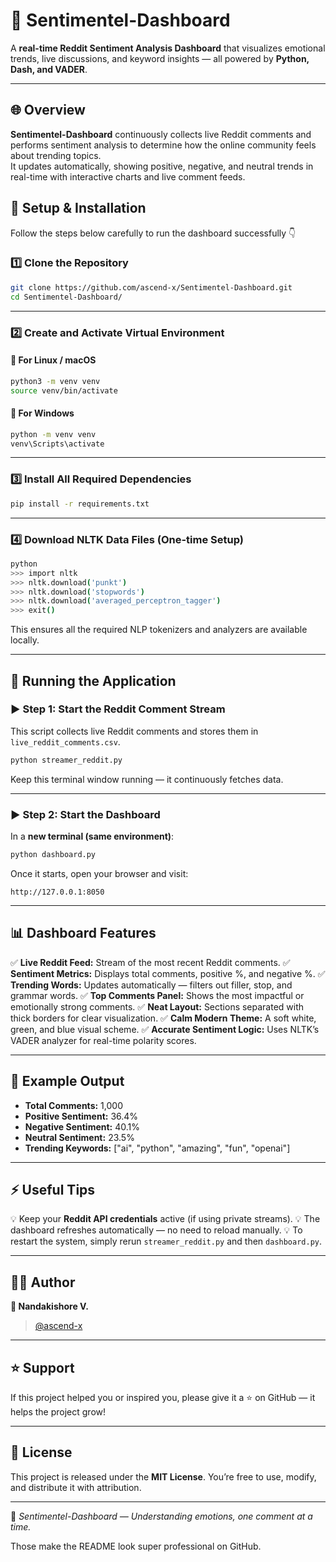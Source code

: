 
# 🧠 Sentimentel-Dashboard  

A **real-time Reddit Sentiment Analysis Dashboard** that visualizes emotional trends, live discussions, and keyword insights — all powered by **Python, Dash, and VADER**.

---

## 🌐 Overview  

**Sentimentel-Dashboard** continuously collects live Reddit comments and performs sentiment analysis to determine how the online community feels about trending topics.  
It updates automatically, showing positive, negative, and neutral trends in real-time with interactive charts and live comment feeds.  

## 🚀 Setup & Installation  

Follow the steps below carefully to run the dashboard successfully 👇  

### 1️⃣ Clone the Repository  
```bash
git clone https://github.com/ascend-x/Sentimentel-Dashboard.git
cd Sentimentel-Dashboard/
````

---

### 2️⃣ Create and Activate Virtual Environment

#### 🧩 For Linux / macOS

```bash
python3 -m venv venv
source venv/bin/activate
```

#### 🧩 For Windows

```bash
python -m venv venv
venv\Scripts\activate
```

---

### 3️⃣ Install All Required Dependencies

```bash
pip install -r requirements.txt
```

---

### 4️⃣ Download NLTK Data Files (One-time Setup)

```bash
python
>>> import nltk
>>> nltk.download('punkt')
>>> nltk.download('stopwords')
>>> nltk.download('averaged_perceptron_tagger')
>>> exit()
```

This ensures all the required NLP tokenizers and analyzers are available locally.

---

## 🧰 Running the Application

### ▶️ Step 1: Start the Reddit Comment Stream

This script collects live Reddit comments and stores them in `live_reddit_comments.csv`.

```bash
python streamer_reddit.py
```

Keep this terminal window running — it continuously fetches data.

---

### ▶️ Step 2: Start the Dashboard

In a **new terminal (same environment)**:

```bash
python dashboard.py
```

Once it starts, open your browser and visit:

```
http://127.0.0.1:8050
```

---

## 📊 Dashboard Features

✅ **Live Reddit Feed:** Stream of the most recent Reddit comments.
✅ **Sentiment Metrics:** Displays total comments, positive %, and negative %.
✅ **Trending Words:** Updates automatically — filters out filler, stop, and grammar words.
✅ **Top Comments Panel:** Shows the most impactful or emotionally strong comments.
✅ **Neat Layout:** Sections separated with thick borders for clear visualization.
✅ **Calm Modern Theme:** A soft white, green, and blue visual scheme.
✅ **Accurate Sentiment Logic:** Uses NLTK’s VADER analyzer for real-time polarity scores.

---

## 🧪 Example Output

* **Total Comments:** 1,000
* **Positive Sentiment:** 36.4%
* **Negative Sentiment:** 40.1%
* **Neutral Sentiment:** 23.5%
* **Trending Keywords:** ["ai", "python", "amazing", "fun", "openai"]

---

## ⚡ Useful Tips

💡 Keep your **Reddit API credentials** active (if using private streams).
💡 The dashboard refreshes automatically — no need to reload manually.
💡 To restart the system, simply rerun `streamer_reddit.py` and then `dashboard.py`.

---

## 🧑‍💻 Author

**👤 Nandakishore V.**

> [@ascend-x](https://github.com/ascend-x)

---

## ⭐ Support

If this project helped you or inspired you,
please give it a ⭐ on GitHub — it helps the project grow!

---

## 📜 License

This project is released under the **MIT License**.
You’re free to use, modify, and distribute it with attribution.

---

🧠 *Sentimentel-Dashboard — Understanding emotions, one comment at a time.*


Those make the README look super professional on GitHub.
```
